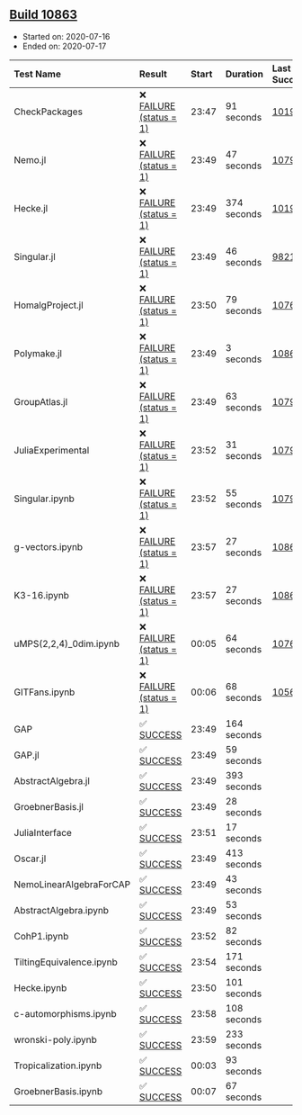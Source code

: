 ## [Build 10863](https://oscarci.mathematik.uni-kl.de/job/oscar/10863/)

* Started on: 2020-07-16
* Ended on: 2020-07-17

| Test Name    | Result | Start | Duration | Last Success | First Failure |
|:-------------|:-------|:------|:---------|:-------------|:--------------|
| CheckPackages | ❌ [FAILURE (status = 1)](https://oscarci.mathematik.uni-kl.de/job/oscar/10863/artifact/logs/build-10863/CheckPackages.log) | 23:47 | 91 seconds | [10197](https://oscarci.mathematik.uni-kl.de/job/oscar/10197/) | [10198](https://oscarci.mathematik.uni-kl.de/job/oscar/10198/) |
| Nemo.jl | ❌ [FAILURE (status = 1)](https://oscarci.mathematik.uni-kl.de/job/oscar/10863/artifact/logs/build-10863/Nemo.jl.log) | 23:49 | 47 seconds | [10790](https://oscarci.mathematik.uni-kl.de/job/oscar/10790/) | [10791](https://oscarci.mathematik.uni-kl.de/job/oscar/10791/) |
| Hecke.jl | ❌ [FAILURE (status = 1)](https://oscarci.mathematik.uni-kl.de/job/oscar/10863/artifact/logs/build-10863/Hecke.jl.log) | 23:49 | 374 seconds | [10197](https://oscarci.mathematik.uni-kl.de/job/oscar/10197/) | [10198](https://oscarci.mathematik.uni-kl.de/job/oscar/10198/) |
| Singular.jl | ❌ [FAILURE (status = 1)](https://oscarci.mathematik.uni-kl.de/job/oscar/10863/artifact/logs/build-10863/Singular.jl.log) | 23:49 | 46 seconds | [9821](https://oscarci.mathematik.uni-kl.de/job/oscar/9821/) | [9822](https://oscarci.mathematik.uni-kl.de/job/oscar/9822/) |
| HomalgProject.jl | ❌ [FAILURE (status = 1)](https://oscarci.mathematik.uni-kl.de/job/oscar/10863/artifact/logs/build-10863/HomalgProject.jl.log) | 23:50 | 79 seconds | [10765](https://oscarci.mathematik.uni-kl.de/job/oscar/10765/) | [10766](https://oscarci.mathematik.uni-kl.de/job/oscar/10766/) |
| Polymake.jl | ❌ [FAILURE (status = 1)](https://oscarci.mathematik.uni-kl.de/job/oscar/10863/artifact/logs/build-10863/Polymake.jl.log) | 23:49 | 3 seconds | [10862](https://oscarci.mathematik.uni-kl.de/job/oscar/10862/) | [10863](https://oscarci.mathematik.uni-kl.de/job/oscar/10863/) |
| GroupAtlas.jl | ❌ [FAILURE (status = 1)](https://oscarci.mathematik.uni-kl.de/job/oscar/10863/artifact/logs/build-10863/GroupAtlas.jl.log) | 23:49 | 63 seconds | [10790](https://oscarci.mathematik.uni-kl.de/job/oscar/10790/) | [10791](https://oscarci.mathematik.uni-kl.de/job/oscar/10791/) |
| JuliaExperimental | ❌ [FAILURE (status = 1)](https://oscarci.mathematik.uni-kl.de/job/oscar/10863/artifact/logs/build-10863/JuliaExperimental.log) | 23:52 | 31 seconds | [10790](https://oscarci.mathematik.uni-kl.de/job/oscar/10790/) | [10791](https://oscarci.mathematik.uni-kl.de/job/oscar/10791/) |
| Singular.ipynb | ❌ [FAILURE (status = 1)](https://oscarci.mathematik.uni-kl.de/job/oscar/10863/artifact/logs/build-10863/Singular.ipynb.log) | 23:52 | 55 seconds | [10790](https://oscarci.mathematik.uni-kl.de/job/oscar/10790/) | [10791](https://oscarci.mathematik.uni-kl.de/job/oscar/10791/) |
| g-vectors.ipynb | ❌ [FAILURE (status = 1)](https://oscarci.mathematik.uni-kl.de/job/oscar/10863/artifact/logs/build-10863/g-vectors.ipynb.log) | 23:57 | 27 seconds | [10862](https://oscarci.mathematik.uni-kl.de/job/oscar/10862/) | [10863](https://oscarci.mathematik.uni-kl.de/job/oscar/10863/) |
| K3-16.ipynb | ❌ [FAILURE (status = 1)](https://oscarci.mathematik.uni-kl.de/job/oscar/10863/artifact/logs/build-10863/K3-16.ipynb.log) | 23:57 | 27 seconds | [10862](https://oscarci.mathematik.uni-kl.de/job/oscar/10862/) | [10863](https://oscarci.mathematik.uni-kl.de/job/oscar/10863/) |
| uMPS(2,2,4)_0dim.ipynb | ❌ [FAILURE (status = 1)](https://oscarci.mathematik.uni-kl.de/job/oscar/10863/artifact/logs/build-10863/uMPS-2-2-4-_0dim.ipynb.log) | 00:05 | 64 seconds | [10765](https://oscarci.mathematik.uni-kl.de/job/oscar/10765/) | [10766](https://oscarci.mathematik.uni-kl.de/job/oscar/10766/) |
| GITFans.ipynb | ❌ [FAILURE (status = 1)](https://oscarci.mathematik.uni-kl.de/job/oscar/10863/artifact/logs/build-10863/GITFans.ipynb.log) | 00:06 | 68 seconds | [10566](https://oscarci.mathematik.uni-kl.de/job/oscar/10566/) | [10567](https://oscarci.mathematik.uni-kl.de/job/oscar/10567/) |
| GAP | ✅ [SUCCESS](https://oscarci.mathematik.uni-kl.de/job/oscar/10863/artifact/logs/build-10863/GAP.log) | 23:49 | 164 seconds |  |  |
| GAP.jl | ✅ [SUCCESS](https://oscarci.mathematik.uni-kl.de/job/oscar/10863/artifact/logs/build-10863/GAP.jl.log) | 23:49 | 59 seconds |  |  |
| AbstractAlgebra.jl | ✅ [SUCCESS](https://oscarci.mathematik.uni-kl.de/job/oscar/10863/artifact/logs/build-10863/AbstractAlgebra.jl.log) | 23:49 | 393 seconds |  |  |
| GroebnerBasis.jl | ✅ [SUCCESS](https://oscarci.mathematik.uni-kl.de/job/oscar/10863/artifact/logs/build-10863/GroebnerBasis.jl.log) | 23:49 | 28 seconds |  |  |
| JuliaInterface | ✅ [SUCCESS](https://oscarci.mathematik.uni-kl.de/job/oscar/10863/artifact/logs/build-10863/JuliaInterface.log) | 23:51 | 17 seconds |  |  |
| Oscar.jl | ✅ [SUCCESS](https://oscarci.mathematik.uni-kl.de/job/oscar/10863/artifact/logs/build-10863/Oscar.jl.log) | 23:49 | 413 seconds |  |  |
| NemoLinearAlgebraForCAP | ✅ [SUCCESS](https://oscarci.mathematik.uni-kl.de/job/oscar/10863/artifact/logs/build-10863/NemoLinearAlgebraForCAP.log) | 23:49 | 43 seconds |  |  |
| AbstractAlgebra.ipynb | ✅ [SUCCESS](https://oscarci.mathematik.uni-kl.de/job/oscar/10863/artifact/logs/build-10863/AbstractAlgebra.ipynb.log) | 23:49 | 53 seconds |  |  |
| CohP1.ipynb | ✅ [SUCCESS](https://oscarci.mathematik.uni-kl.de/job/oscar/10863/artifact/logs/build-10863/CohP1.ipynb.log) | 23:52 | 82 seconds |  |  |
| TiltingEquivalence.ipynb | ✅ [SUCCESS](https://oscarci.mathematik.uni-kl.de/job/oscar/10863/artifact/logs/build-10863/TiltingEquivalence.ipynb.log) | 23:54 | 171 seconds |  |  |
| Hecke.ipynb | ✅ [SUCCESS](https://oscarci.mathematik.uni-kl.de/job/oscar/10863/artifact/logs/build-10863/Hecke.ipynb.log) | 23:50 | 101 seconds |  |  |
| c-automorphisms.ipynb | ✅ [SUCCESS](https://oscarci.mathematik.uni-kl.de/job/oscar/10863/artifact/logs/build-10863/c-automorphisms.ipynb.log) | 23:58 | 108 seconds |  |  |
| wronski-poly.ipynb | ✅ [SUCCESS](https://oscarci.mathematik.uni-kl.de/job/oscar/10863/artifact/logs/build-10863/wronski-poly.ipynb.log) | 23:59 | 233 seconds |  |  |
| Tropicalization.ipynb | ✅ [SUCCESS](https://oscarci.mathematik.uni-kl.de/job/oscar/10863/artifact/logs/build-10863/Tropicalization.ipynb.log) | 00:03 | 93 seconds |  |  |
| GroebnerBasis.ipynb | ✅ [SUCCESS](https://oscarci.mathematik.uni-kl.de/job/oscar/10863/artifact/logs/build-10863/GroebnerBasis.ipynb.log) | 00:07 | 67 seconds |  |  |
